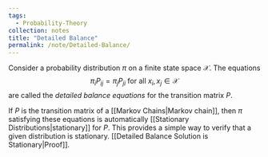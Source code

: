 ```yaml
---
tags:
  - Probability-Theory
collection: notes
title: "Detailed Balance"
permalink: /note/Detailed-Balance/
---
```

Consider a probability distribution $\pi$ on a finite state space $\mathcal{X}$. The equations
$$
\pi_i P_{ij} = \pi_j P_{ji} \textrm{ for all } x_i, x_j \in \mathcal{X}
$$
are called the *detailed balance equations* for the transition matrix $P$.

If $P$ is the transition matrix of a [[Markov Chains|Markov chain]], then $\pi$ satisfying these equations is automatically [[Stationary Distributions|stationary]] for $P$. This provides a simple way to verify that a given distribution is stationary. [[Detailed Balance Solution is Stationary|Proof]].


